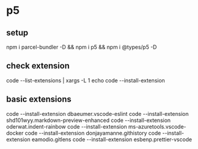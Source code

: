 # p5

## setup

npm i parcel-bundler -D && npm i p5 && npm i @types/p5 -D

## check extension

code --list-extensions | xargs -L 1 echo code --install-extension

## basic extensions

code --install-extension dbaeumer.vscode-eslint
code --install-extension shd101wyy.markdown-preview-enhanced
code --install-extension oderwat.indent-rainbow
code --install-extension ms-azuretools.vscode-docker
code --install-extension donjayamanne.githistory
code --install-extension eamodio.gitlens
code --install-extension esbenp.prettier-vscode
